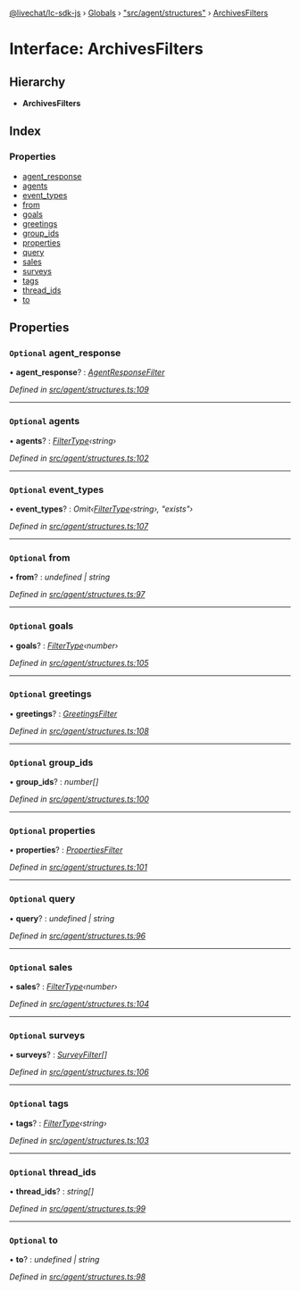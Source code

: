 [@livechat/lc-sdk-js](../README.md) › [Globals](../globals.md) › ["src/agent/structures"](../modules/_src_agent_structures_.md) › [ArchivesFilters](_src_agent_structures_.archivesfilters.md)

# Interface: ArchivesFilters

## Hierarchy

* **ArchivesFilters**

## Index

### Properties

* [agent_response](_src_agent_structures_.archivesfilters.md#optional-agent_response)
* [agents](_src_agent_structures_.archivesfilters.md#optional-agents)
* [event_types](_src_agent_structures_.archivesfilters.md#optional-event_types)
* [from](_src_agent_structures_.archivesfilters.md#optional-from)
* [goals](_src_agent_structures_.archivesfilters.md#optional-goals)
* [greetings](_src_agent_structures_.archivesfilters.md#optional-greetings)
* [group_ids](_src_agent_structures_.archivesfilters.md#optional-group_ids)
* [properties](_src_agent_structures_.archivesfilters.md#optional-properties)
* [query](_src_agent_structures_.archivesfilters.md#optional-query)
* [sales](_src_agent_structures_.archivesfilters.md#optional-sales)
* [surveys](_src_agent_structures_.archivesfilters.md#optional-surveys)
* [tags](_src_agent_structures_.archivesfilters.md#optional-tags)
* [thread_ids](_src_agent_structures_.archivesfilters.md#optional-thread_ids)
* [to](_src_agent_structures_.archivesfilters.md#optional-to)

## Properties

### `Optional` agent_response

• **agent_response**? : *[AgentResponseFilter](_src_agent_structures_.agentresponsefilter.md)*

*Defined in [src/agent/structures.ts:109](https://github.com/livechat/lc-sdk-js/blob/61db942/src/agent/structures.ts#L109)*

___

### `Optional` agents

• **agents**? : *[FilterType](_src_agent_structures_.filtertype.md)‹string›*

*Defined in [src/agent/structures.ts:102](https://github.com/livechat/lc-sdk-js/blob/61db942/src/agent/structures.ts#L102)*

___

### `Optional` event_types

• **event_types**? : *Omit‹[FilterType](_src_agent_structures_.filtertype.md)‹string›, "exists"›*

*Defined in [src/agent/structures.ts:107](https://github.com/livechat/lc-sdk-js/blob/61db942/src/agent/structures.ts#L107)*

___

### `Optional` from

• **from**? : *undefined | string*

*Defined in [src/agent/structures.ts:97](https://github.com/livechat/lc-sdk-js/blob/61db942/src/agent/structures.ts#L97)*

___

### `Optional` goals

• **goals**? : *[FilterType](_src_agent_structures_.filtertype.md)‹number›*

*Defined in [src/agent/structures.ts:105](https://github.com/livechat/lc-sdk-js/blob/61db942/src/agent/structures.ts#L105)*

___

### `Optional` greetings

• **greetings**? : *[GreetingsFilter](_src_agent_structures_.greetingsfilter.md)*

*Defined in [src/agent/structures.ts:108](https://github.com/livechat/lc-sdk-js/blob/61db942/src/agent/structures.ts#L108)*

___

### `Optional` group_ids

• **group_ids**? : *number[]*

*Defined in [src/agent/structures.ts:100](https://github.com/livechat/lc-sdk-js/blob/61db942/src/agent/structures.ts#L100)*

___

### `Optional` properties

• **properties**? : *[PropertiesFilter](_src_agent_structures_.propertiesfilter.md)*

*Defined in [src/agent/structures.ts:101](https://github.com/livechat/lc-sdk-js/blob/61db942/src/agent/structures.ts#L101)*

___

### `Optional` query

• **query**? : *undefined | string*

*Defined in [src/agent/structures.ts:96](https://github.com/livechat/lc-sdk-js/blob/61db942/src/agent/structures.ts#L96)*

___

### `Optional` sales

• **sales**? : *[FilterType](_src_agent_structures_.filtertype.md)‹number›*

*Defined in [src/agent/structures.ts:104](https://github.com/livechat/lc-sdk-js/blob/61db942/src/agent/structures.ts#L104)*

___

### `Optional` surveys

• **surveys**? : *[SurveyFilter](_src_agent_structures_.surveyfilter.md)[]*

*Defined in [src/agent/structures.ts:106](https://github.com/livechat/lc-sdk-js/blob/61db942/src/agent/structures.ts#L106)*

___

### `Optional` tags

• **tags**? : *[FilterType](_src_agent_structures_.filtertype.md)‹string›*

*Defined in [src/agent/structures.ts:103](https://github.com/livechat/lc-sdk-js/blob/61db942/src/agent/structures.ts#L103)*

___

### `Optional` thread_ids

• **thread_ids**? : *string[]*

*Defined in [src/agent/structures.ts:99](https://github.com/livechat/lc-sdk-js/blob/61db942/src/agent/structures.ts#L99)*

___

### `Optional` to

• **to**? : *undefined | string*

*Defined in [src/agent/structures.ts:98](https://github.com/livechat/lc-sdk-js/blob/61db942/src/agent/structures.ts#L98)*
